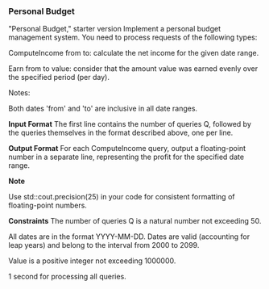 ### Personal Budget 

"Personal Budget," starter version
Implement a personal budget management system. You need to process requests of the following types:

ComputeIncome from to: calculate the net income for the given date range.

Earn from to value: consider that the amount value was earned evenly over the specified period (per day).

Notes:

Both dates 'from' and 'to' are inclusive in all date ranges.

**Input Format**
The first line contains the number of queries Q, followed by the queries themselves in the format described above, one per line.

**Output Format**
For each ComputeIncome query, output a floating-point number in a separate line, representing the profit for the specified date range.

**Note**

Use std::cout.precision(25) in your code for consistent formatting of floating-point numbers.

**Constraints**
The number of queries Q is a natural number not exceeding 50.

All dates are in the format YYYY-MM-DD. Dates are valid (accounting for leap years) and belong to the interval from 2000 to 2099.

Value is a positive integer not exceeding 1000000.

1 second for processing all queries.

